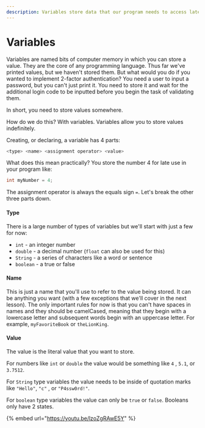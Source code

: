 ```yaml
---
description: Variables store data that our program needs to access later.
---
```


# Variables

Variables are named bits of computer memory in which you can store a value. They are the core of any programming language. Thus far we've printed values, but we haven't stored them. But what would you do if you wanted to implement 2-factor authentication? You need a user to input a password, but you can't just print it. You need to store it and wait for the additional login code to be inputted before you begin the task of validating them.  

In short, you need to store values somewhere. 

How do we do this? With variables. Variables allow you to store values indefinitely. 

Creating, or declaring, a variable has 4 parts: 

```java
<type> <name> <assignment operator> <value>
```

What does this mean practically? You store the number 4 for late use in your program like: 

```java
int myNumber = 4; 
```

The assignment operator is always the equals sign `=`. Let's break the other three parts down. 

#### Type

There is a large number of types of variables but we'll start with just a few for now: 

* `int` - an integer number
* `double` - a decimal number \(`float` can also be used for this\)
* `String` - a series of characters like a word or sentence
* `boolean` - a true or false 

#### Name

This is just a name that you'll use to refer to the value being stored. It can be anything you want \(with a few exceptions that we'll cover in the next lesson\). The only important rules for now is that you can't have spaces in names and they should be camelCased, meaning that they begin with a lowercase letter and subsequent words begin with an uppercase letter. For example,  `myFavoriteBook` or `theLionKing`.

#### Value 

The value is the literal value that you want to store. 

For numbers like `int` or `double` the value would be something like `4` , `5.1`, or `3.7512`. 

For `String` type variables the value needs to be inside of quotation marks like `"Hello"`, `"c"` , or `"P4ssw0rd!"`. 

For `boolean` type variables the value can only be `true` or `false`. Booleans only have 2 states. 

{% embed url="https://youtu.be/lzoZgRAwE5Y" %}

